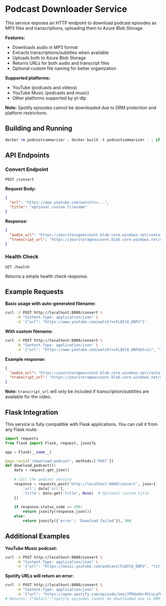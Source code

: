 # Podcast Downloader Service

This service exposes an HTTP endpoint to download podcast episodes as MP3 files and transcriptions, uploading them to Azure Blob Storage.

**Features:**
- Downloads audio in MP3 format
- Extracts transcriptions/subtitles when available
- Uploads both to Azure Blob Storage
- Returns URLs for both audio and transcript files
- Optional custom file naming for better organization

**Supported platforms:**
- YouTube (podcasts and videos)
- YouTube Music (podcasts and music)
- Other platforms supported by yt-dlp

**Note:** Spotify episodes cannot be downloaded due to DRM protection and platform restrictions.

## Building and Running

```powershell
docker rm podcastsummarizer ; docker build -t podcastsummarizer . ; if ($LASTEXITCODE -eq 0) { docker run --env-file .env -p 8080:8080 podcastsummarizer }
```

## API Endpoints

### Convert Endpoint
`POST /convert`

**Request Body:**
```json
{
  "url": "https://www.youtube.com/watch?v=...",
  "title": "optional custom filename"
}
```

**Response:**
```json
{
  "audio_url": "https://yourstorageaccount.blob.core.windows.net/container/filename.mp3",
  "transcript_url": "https://yourstorageaccount.blob.core.windows.net/container/filename.vtt"
}
```

### Health Check
`GET /health`

Returns a simple health check response.

## Example Requests

**Basic usage with auto-generated filename:**
```bash
curl -X POST http://localhost:8080/convert \
     -H "Content-Type: application/json" \
     -d '{"url": "https://www.youtube.com/watch?v=FLQVlA_DNFU"}'
```

**With custom filename:**
```bash
curl -X POST http://localhost:8080/convert \
     -H "Content-Type: application/json" \
     -d '{"url": "https://www.youtube.com/watch?v=FLQVlA_DNFU&t=1s", "title": "AI Video Is Eating The World Olivia and Justine Moore"}'
```

**Example response:**
```json
{
  "audio_url": "https://yourstorageaccount.blob.core.windows.net/container/My_Podcast_Episode.mp3",
  "transcript_url": "https://yourstorageaccount.blob.core.windows.net/container/My_Podcast_Episode.vtt"
}
```

**Note:** `transcript_url` will only be included if transcription/subtitles are available for the video.

## Flask Integration

This service is fully compatible with Flask applications. You can call it from any Flask route:

```python
import requests
from flask import Flask, request, jsonify

app = Flask(__name__)

@app.route('/download-podcast', methods=['POST'])
def download_podcast():
    data = request.get_json()
    
    # Call the podcast service
    response = requests.post('http://localhost:8080/convert', json={
        'url': data['url'],
        'title': data.get('title', None)  # Optional custom title
    })
    
    if response.status_code == 200:
        return jsonify(response.json())
    else:
        return jsonify({'error': 'Download failed'}), 500
```

## Additional Examples

**YouTube Music podcast:**
```bash
curl -X POST http://localhost:8080/convert \
     -H "Content-Type: application/json" \
     -d '{"url": "https://music.youtube.com/podcast/FLQVlA_DNFU", "title": "Music Podcast Episode"}'
```

**Spotify URLs will return an error:**
```bash
curl -X POST http://localhost:8080/convert \
     -H "Content-Type: application/json" \
     -d '{"url": "https://open.spotify.com/episode/1mzj7PRdo6Xr4hCxLqf0JK"}'
# Returns: {"detail":"Spotify episodes cannot be downloaded due to DRM protection..."}
```
